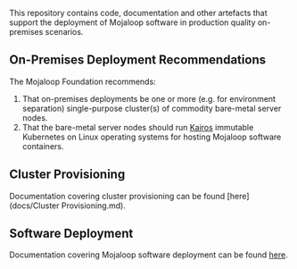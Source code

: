 This repository contains code, documentation and other artefacts that support the deployment of Mojaloop software in production quality on-premises scenarios.

## On-Premises Deployment Recommendations

The Mojaloop Foundation recommends:
1. That on-premises deployments be one or more (e.g. for environment separation) single-purpose cluster(s) of commodity bare-metal server nodes.
2. That the bare-metal server nodes should run [Kairos](kairos.io) immutable Kubernetes on Linux operating systems for hosting Mojaloop software containers.


## Cluster Provisioning
Documentation covering cluster provisioning can be found [here](docs/Cluster Provisioning.md).

## Software Deployment
Documentation covering Mojaloop software deployment can be found [here](docs/Software%20Deployment%20Recommendations.md).